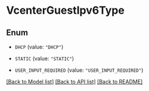 # VcenterGuestIpv6Type

## Enum


* `DHCP` (value: `"DHCP"`)

* `STATIC` (value: `"STATIC"`)

* `USER_INPUT_REQUIRED` (value: `"USER_INPUT_REQUIRED"`)


[[Back to Model list]](../README.md#documentation-for-models) [[Back to API list]](../README.md#documentation-for-api-endpoints) [[Back to README]](../README.md)


